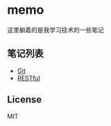 # memo
这里躺着的是我学习技术的一些笔记

## 笔记列表
- [Git](git.html "Git")
- [RESTful](restful.html "Git")

## License
MIT
